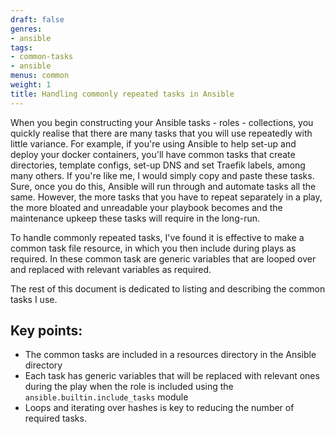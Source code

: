 ```yaml
---
draft: false
genres:
- ansible
tags:
- common-tasks
- ansible
menus: common
weight: 1
title: Handling commonly repeated tasks in Ansible
---
```


When you begin constructing your Ansible tasks - roles - collections, you quickly realise that there are many tasks that you will use repeatedly with little variance. For example, if you're using Ansible to help set-up and deploy your docker containers, you'll have common tasks that create directories, template configs, set-up DNS and set Traefik labels, among many others. If you're like me, I would simply copy and paste these tasks. Sure, once you do this, Ansible will run through and automate tasks all the same. However, the more tasks that you have to repeat separately in a play, the more bloated and unreadable your playbook becomes and the maintenance upkeep these tasks will require in the long-run.

To handle commonly repeated tasks, I've found it is effective to make a common task file resource, in which you then include during plays as required. In these common task are generic variables that are looped over and replaced with relevant variables as required.

The rest of this document is dedicated to listing and describing the common tasks I use.

## Key points:
   - The common tasks are included in a resources directory in the Ansible directory
   - Each task has generic variables that will be replaced with relevant ones during the play when the role is included using the `ansible.builtin.include_tasks` module
   - Loops and iterating over hashes is key to reducing the number of required tasks.
